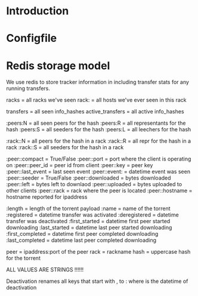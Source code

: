 # Introduction

# Configfile

# Redis storage model

We use redis to store tracker information in including transfer stats for any
running transfers.

racks = all racks we've seen
rack:<rackname> = all hosts we've ever seen in this rack

transfers = all seen info_hashes
active_transfers = all active info_hashes

<hash>:peers:N =  all seen peers for the hash 
<hash>:peers:R =  all representants for the hash 
<hash>:peers:S =  all seeders for the hash 
<hash>:peers:L =  all leechers for the hash 

<hash>:rack:<rackname>:N =  all peers for the hash in a rack 
<hash>:rack:<rackname>:R =  all repr for the hash in a rack 
<hash>:rack:<rackname>:S =  all seeders for the hash in a rack 

<hash>:peer:<peeripaddress>:compact = True/False
<hash>:peer:<peeripaddress>:port = port where the client is operating on
<hash>:peer:<peeripaddress>:peer_id = peer id from client
<hash>:peer:<peeripaddress>:key = peer key
<hash>:peer:<peeripaddress>:last_event = last seen event
<hash>:peer:<peeripaddress>:event:<event> = datetime event was seen
<hash>:peer:<peeripaddress>:seeder = True/False
<hash>:peer:<peeripaddress>:downloaded = bytes downloaded
<hash>:peer:<peeripaddress>:left = bytes left to downlaod
<hash>:peer:<peeripaddress>:uploaded = bytes uploaded to other clients
<hash>:peer:<peeripaddress>:rack = rack where the peer is located
<hash>:peer:<peeripaddress>:hostname = hostname reported for ipaddress

<hash>:length = length of the torrent payload
<hash>:name = name of the torrent
<hash>:registered = datetime transfer was activated
<hash>:deregistered = datetime transfer was deactivated
<hash>:first_started = datetime first peer started downloading
<hash>:last_started = datetime last peer started downloading
<hash>:first_completed = datetime first peer completed downloading
<hash>:last_completed = datetime last peer completed downloading

peer = ipaddress:port of the peer
rack = rackname
hash = uppercase hash for the torrent

ALL VALUES ARE STRINGS !!!!!!

Deactivation renames all keys that start with <hash>, to <datetime>:<hash> where <datetime> is the datetime of deactivation
